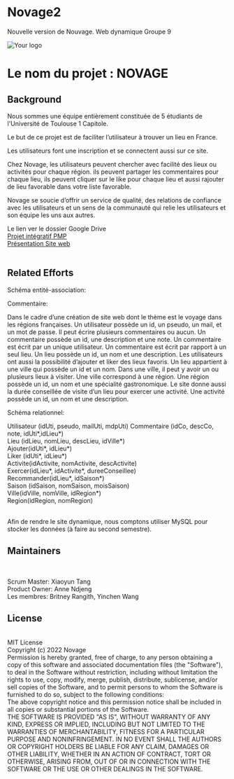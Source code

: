# Novage2

Nouvelle version de Nouvage.
Web dynamique
Groupe 9


<img src="assets/images/logo2.png" alt="Your logo" title="Your logo"  />
<h1>Le nom du projet : NOVAGE</h1>




<H2>Background </H2>
Nous sommes une équipe entièrement constituée de 5 étudiants de l'Université de Toulouse 1 Capitole.<BR>

Le  but de ce projet est de faciliter l’utilisateur à trouver un lieu en France. <BR>

Les utilisateurs font une inscription et se connectent aussi sur ce site.<BR>

Chez Novage, les utilisateurs peuvent chercher avec facilité des lieux ou activités pour chaque région. ils peuvent partager les commentaires pour chaque lieu, ils peuvent  cliquer sur le like pour chaque lieu et aussi  rajouter de lieu favorable dans votre liste favorable.<BR>

Novage se  soucie d’offrir un service de qualité, des relations de confiance avec les utilisateurs et un sens de la communauté qui relie les utilisateurs et son équipe les uns aux autres. <BR>

Le lien ver le dossier Google Drive<BR>
<a href="https://docs.google.com/document/d/1yaC2_GxFr_GqfbpzW52bTUE6nbzf5xGNFtNh3AwWcWk/edit">Projet intégratif PMP</a><BR>
<a href="https://docs.google.com/presentation/d/1v5jUCV6jYN82gGwspAWEhQjGHpqWLswcL1h73yc1RMg/edit#slide=id.g1b9369e2784_2_82">Présentation Site web</a><BR>
<BR>

<H2>Related Efforts</H2>

Schéma entité-association:<BR>



Commentaire: <BR>

Dans le cadre d’une création de site web dont le thème est le voyage dans les régions françaises.
Un utilisateur possède un id, un pseudo, un mail, et un mot de passe. Il peut écrire plusieurs commentaires ou aucun. Un commentaire possède un id, une description et une note. Un commentaire est écrit par un unique utilisateur. Un commentaire est écrit par rapport à un seul lieu. Un lieu possède un id, un nom et une description. Les utilisateurs ont aussi la possibilité d’ajouter et liker des lieux favoris. Un lieu appartient à une ville qui possède un id et un nom. Dans une ville, il peut y avoir un ou plusieurs lieux à visiter. Une ville correspond à une région. Une région possède un id, un nom et une spécialité gastronomique. Le site donne aussi la durée conseillée de visite d’un lieu pour exercer une activité. Une activité possède un id, un nom et une description. <BR>

Schéma relationnel:<BR>

Utilisateur (idUti, pseudo, mailUti, mdpUti)
Commentaire (idCo, descCo, note, idUti*,idLieu*)<BR>
Lieu (idLieu, nomLieu, descLieu, idVille*)<BR>
Ajouter(idUti*, idLieu*)<BR>
Liker (idUti*, idLieu*)<BR>
Activite(idActivite, nomActivite, descActivite)<BR>
Exercer(idLieu*, idActivite*, dureeConseillee)<BR>
Recommander(idLieu*, idSaison*)<BR>
Saison (idSaison, nomSaison, moisSaison)<BR>
Ville(idVille, nomVille, idRegion*)<BR>
Region(idRegion, nomRegion)

<BR>
Afin de rendre le site dynamique, nous comptons utiliser MySQL pour stocker les données (à faire au second semestre).  
<BR>

<H2>Maintainers</H2><BR>

Scrum Master: Xiaoyun Tang<BR>
Product Owner: Anne Ndjeng<BR>
Les membres: Britney Rangith, Yinchen Wang<BR>

<H2>License</H2>
<BR>
MIT License
<BR>
Copyright (c) 2022 Novage
<BR>
Permission is hereby granted, free of charge, to any person obtaining a copy
of this software and associated documentation files (the "Software"), to deal
in the Software without restriction, including without limitation the rights
to use, copy, modify, merge, publish, distribute, sublicense, and/or sell
copies of the Software, and to permit persons to whom the Software is
furnished to do so, subject to the following conditions:
<BR>
The above copyright notice and this permission notice shall be included in all
copies or substantial portions of the Software.
<BR>
THE SOFTWARE IS PROVIDED "AS IS", WITHOUT WARRANTY OF ANY KIND, EXPRESS OR
IMPLIED, INCLUDING BUT NOT LIMITED TO THE WARRANTIES OF MERCHANTABILITY,
FITNESS FOR A PARTICULAR PURPOSE AND NONINFRINGEMENT. IN NO EVENT SHALL THE
AUTHORS OR COPYRIGHT HOLDERS BE LIABLE FOR ANY CLAIM, DAMAGES OR OTHER
LIABILITY, WHETHER IN AN ACTION OF CONTRACT, TORT OR OTHERWISE, ARISING FROM,
OUT OF OR IN CONNECTION WITH THE SOFTWARE OR THE USE OR OTHER DEALINGS IN THE
SOFTWARE.








